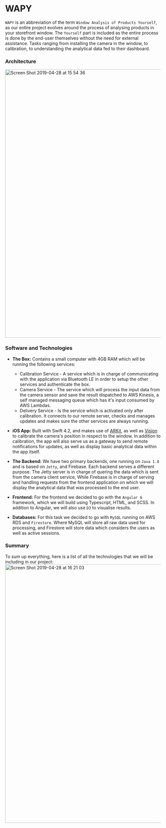# WAPY

`WAPY` is an abbreviation of the term `Window Analysis of Products Yourself`, as our entire project evolves around the process of analysing products in your storefront window. The `Yourself` part is included as the entire process is done by the end-user themselves without the need for external  assistance. Tasks ranging from installing the camera in the window, to calibration, to understanding the analytical data fed to their dashboard.

### Architecture

<img width="868" alt="Screen Shot 2019-04-28 at 15 54 36" src="https://user-images.githubusercontent.com/17438617/56864683-18194700-69ce-11e9-81a5-3a2827c8e1b3.png">

### Software and Technologies

- **The Box:** Contains a small computer with 4GB RAM which will be running the following services:
  - Calibration Service - A service which is in charge of communicating with the application via Bluetooth LE in order to setup the other services and authenticate the box.
  - Camera Service - The service which will process the input data from the camera sensor and save the result dispatched to AWS Kinesis, a self managed messaging queue which has it's input consumed by AWS Lambdas.
  - Delivery Service - Is the service which is activated only after calibration. It connects to our remote server, checks and manages updates and makes sure the other services are always running.

- **iOS App:** Built with Swift 4.2, and makes use of [ARKit](https://developer.apple.com/arkit/), as well as [Vision](https://developer.apple.com/documentation/vision) to calibrate the camera's position in respect to the window. In addition to calibration, the app will also serve us as a gateway to send remote notifications for updates, as well as display basic analytical data within the app itself.

- **The Backend:** We have two primary backends, one running on `Java 1.8` and is based on `Jetty`, and Firebase. Each backend serves a different purpose. The Jetty server is in charge of quering the data which is sent from the camera client service, While Firebase is in charge of serving and handling requests from the frontend application on which we will display the analytical data that was processed to the end user.

- **Frontend:** For the frontend we decided to go with the `Angular 6` framework, which we will build using Typescript, HTML, and SCSS. In addition to Angular, we will also use `D3` to visualise results.

- **Databases:** For this task we decided to go with `MySQL` running on AWS RDS and `Firestore`. Where MySQL will store all raw data used for processing, and Firestore will store data which considers the users as well as active sessions. 

### Summary
To sum up everything, here is a list of all the technologies that we will be including in our project:
<img width="836" alt="Screen Shot 2019-04-28 at 16 21 03" src="https://user-images.githubusercontent.com/17438617/56865046-46008a80-69d2-11e9-9ee9-5c5d3ef2efc7.png">


